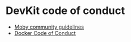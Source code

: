# DevKit code of conduct

- [Moby community guidelines](https://github.com/khulnasoft-lab/docker/blob/master/CONTRIBUTING.md#moby-community-guidelines)
- [Docker Code of Conduct](https://github.com/docker/code-of-conduct)
